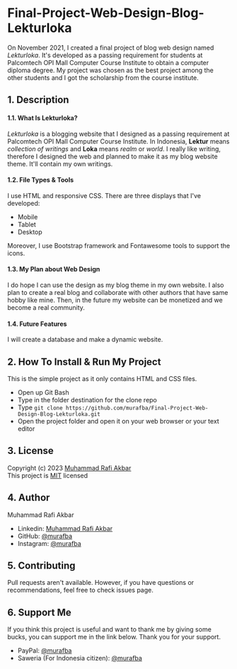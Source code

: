 # Final-Project-Web-Design-Blog-Lekturloka
On November 2021, I created a final project of blog web design named _Lekturloka_. It's developed as a passing requirement for students at Palcomtech OPI Mall Computer Course Institute to obtain a computer diploma degree. My project was chosen as the best project among the other students and I got the scholarship from the course institute.


## 1. Description
#### 1.1. What Is Lekturloka?
*Lekturloka* is a blogging website that I designed as a passing requirement at Palcomtech OPI Mall Computer Course Institute. In Indonesia, **Lektur** means *collection of writings* and **Loka** means *realm* or *world*. I really like writing, therefore I designed the web and planned to make it as my blog website theme. It'll contain my own writings.

#### 1.2. File Types & Tools
I use HTML and responsive CSS. There are three displays that I've developed:
- Mobile
- Tablet
- Desktop
  
Moreover, I use Bootstrap framework and Fontawesome tools to support the icons.

#### 1.3. My Plan about Web Design 
I do hope I can use the design as my blog theme in my own website. I also plan to create a real blog and collaborate with other authors that have same hobby like mine. Then, in the future my website can be monetized and we become a real community.

#### 1.4. Future Features
I will create a database and make a dynamic website.


## 2. How To Install & Run My Project
This is the simple project as it only contains HTML and CSS files.
- Open up Git Bash
- Type in the folder destination for the clone repo
- Type `git clone https://github.com/murafba/Final-Project-Web-Design-Blog-Lekturloka.git`
- Open the project folder and open it on your web browser or your text editor


## 3. License
Copyright (c) 2023 [Muhammad Rafi Akbar](https://github.com/murafba)<br>
This project is [MIT](https://github.com/murafba/Final-Project-Web-Design-Blog-Lekturloka/blob/main/LICENSE) licensed


## 4. Author
Muhammad Rafi Akbar
- Linkedin: [Muhammad Rafi Akbar](https://linkedin.com/in/murafba)
- GitHub: [@murafba](https://github.com/murafba)
- Instagram: [@murafba](https://instagram.com/murafba)


## 5. Contributing
Pull requests aren't available. However, if you have questions or recommendations, feel free to check issues page.


## 6. Support Me
If you think this project is useful and want to thank me by giving some bucks, you can support me in the link below. Thank you for your support.
- PayPal: [@murafba](https://paypal.me/murafba)
- Saweria (For Indonesia citizen): [@murafba](https://saweria.co/murafba)

